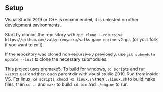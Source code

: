 ## Setup
Visual Studio 2019 or G++ is recommended, it is untested on other development environments.

Start by cloning the repository with `git clone --recursive https://github.com/valkyrienyanko/valks-game-engine-v2.git` (or your fork if you want to edit).

If the repository was cloned non-recursively previously, use `git submodule update --init` to clone the necessary submodules.

This project uses premake5. To build for windows, `cd scripts` and run `vs2019.bat` and then open parent dir with visual studio 2019. Run from inside VS. For linux, `cd scripts`, `chmod +x linux.sh` then `./linux.sh` to build make files, then `cd ..` and `make` to build. `cd bin` and `./engine` to run.
